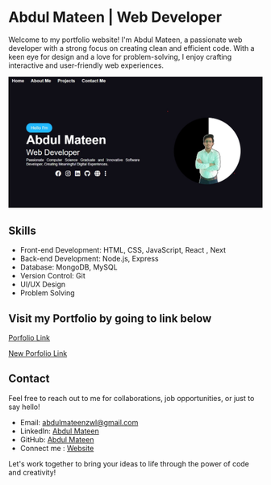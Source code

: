 # Abdul Mateen | Web Developer 

Welcome to my portfolio website! I'm Abdul Mateen, a passionate web developer with a strong focus on creating clean and efficient code. With a keen eye for design and a love for problem-solving, I enjoy crafting interactive and user-friendly web experiences.

![Preview](/images/ScreenShot.jpg)

## Skills

- Front-end Development: HTML, CSS, JavaScript, React , Next
- Back-end Development: Node.js, Express
- Database: MongoDB, MySQL
- Version Control: Git
- UI/UX Design
- Problem Solving

## Visit my Portfolio by going to link below

[Porfolio Link](https://old-portfolio.abdulmateenzwl.com)

[New Porfolio Link](https://portfolio.abdulmateenzwl.com)


## Contact

Feel free to reach out to me for collaborations, job opportunities, or just to say hello!

- Email: abdulmateenzwl@gmail.com
- LinkedIn: [Abdul Mateen](https://www.linkedin.com/in/abdulmateenzwl)
- GitHub: [Abdul Mateen](https://github.com/abdulmateenzwl)
- Connect me : [Website](https://connect.abdulmateenzwl.com)

Let's work together to bring your ideas to life through the power of code and creativity!
